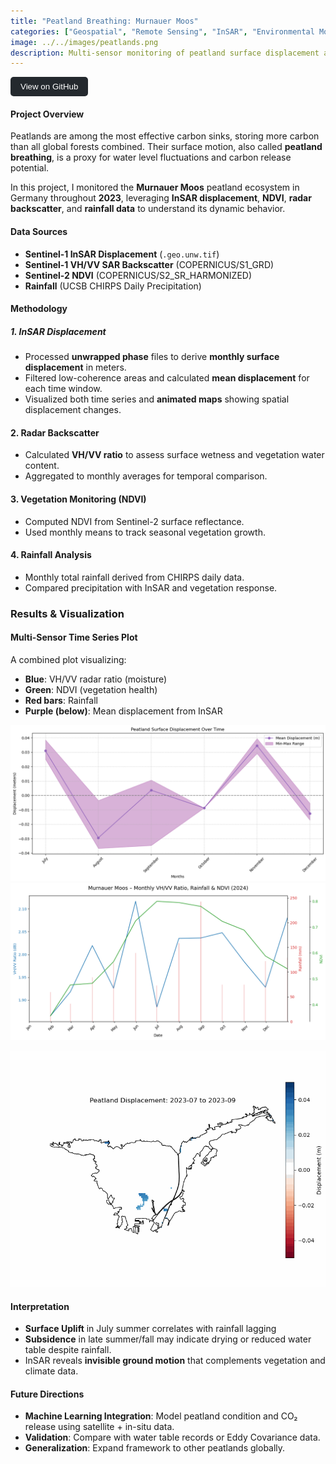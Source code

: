 ```yaml
---
title: "Peatland Breathing: Murnauer Moos"
categories: ["Geospatial", "Remote Sensing", "InSAR", "Environmental Monitoring"]
image: ../../images/peatlands.png
description: Multi-sensor monitoring of peatland surface displacement and ecosystem dynamics using InSAR, NDVI, and rainfall data using GEE
---
```


<a href="https://github.com/fyeqaa/Peatland-breathing" target="_blank">
  <button style="background-color:#24292e; color:white; padding:8px 16px; border:none; border-radius:5px; cursor:pointer;">
    View on GitHub
  </button>
</a>



#### Project Overview

Peatlands are among the most effective carbon sinks, storing more carbon than all global forests combined. Their surface motion, also called **peatland breathing**, is a proxy for water level fluctuations and carbon release potential.

In this project, I monitored the **Murnauer Moos** peatland ecosystem in Germany throughout **2023**, leveraging **InSAR displacement**, **NDVI**, **radar backscatter**, and **rainfall data** to understand its dynamic behavior.



#### Data Sources

- **Sentinel-1 InSAR Displacement** (`.geo.unw.tif`)
- **Sentinel-1 VH/VV SAR Backscatter** (COPERNICUS/S1_GRD)
- **Sentinel-2 NDVI** (COPERNICUS/S2_SR_HARMONIZED)
- **Rainfall** (UCSB CHIRPS Daily Precipitation)

#### Methodology

##### 1. **InSAR Displacement**
- Processed **unwrapped phase** files to derive **monthly surface displacement** in meters.
- Filtered low-coherence areas and calculated **mean displacement** for each time window.
- Visualized both time series and **animated maps** showing spatial displacement changes.

#### 2. **Radar Backscatter**
- Calculated **VH/VV ratio** to assess surface wetness and vegetation water content.
- Aggregated to monthly averages for temporal comparison.

#### 3. **Vegetation Monitoring (NDVI)**
- Computed NDVI from Sentinel-2 surface reflectance.
- Used monthly means to track seasonal vegetation growth.

#### 4. **Rainfall Analysis**
- Monthly total rainfall derived from CHIRPS daily data.
- Compared precipitation with InSAR and vegetation response.



###  Results & Visualization

####  Multi-Sensor Time Series Plot
A combined plot visualizing:

- **Blue**: VH/VV radar ratio (moisture)
- **Green**: NDVI (vegetation health)
- **Red bars**: Rainfall
- **Purple (below)**: Mean displacement from InSAR

![Surface Displacemnt](../../images/surface_disp.png)
![Monthly Plot](../../images/Monthly_plot.png)


![Displacment Plot](../../images/peatland_displacement_.gif)

#### Interpretation

- **Surface Uplift** in July summer correlates with rainfall lagging
- **Subsidence** in late summer/fall may indicate drying or reduced water table despite rainfall.
- InSAR reveals **invisible ground motion** that complements vegetation and climate data.


#### Future Directions

- **Machine Learning Integration**: Model peatland condition and CO₂ release using satellite + in-situ data.
- **Validation**: Compare with water table records or Eddy Covariance data.
- **Generalization**: Expand framework to other peatlands globally.
